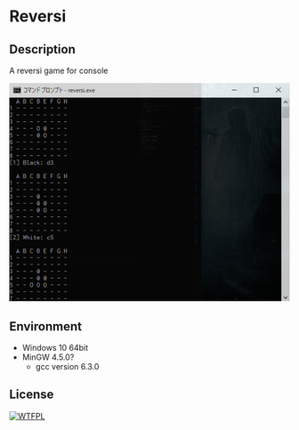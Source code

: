 # Reversi

## Description

A reversi game for console

![screenshot](./screenshot.png)

## Environment

- Windows 10 64bit
- MinGW 4.5.0?
    - gcc version 6.3.0

## License

[![WTFPL](http://www.wtfpl.net/wp-content/uploads/2012/12/wtfpl-badge-1.png)](http://www.wtfpl.net/)